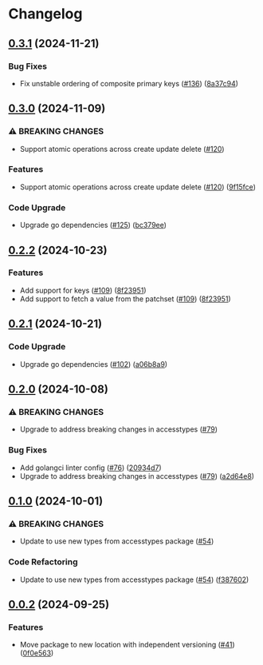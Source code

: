 # Changelog

## [0.3.1](https://github.com/cccteam/ccc/compare/patchset/v0.3.0...patchset/v0.3.1) (2024-11-21)


### Bug Fixes

* Fix unstable ordering of composite primary keys ([#136](https://github.com/cccteam/ccc/issues/136)) ([8a37c94](https://github.com/cccteam/ccc/commit/8a37c9408d76dbe571474e6b51874a2c5ac78933))

## [0.3.0](https://github.com/cccteam/ccc/compare/patchset/v0.2.2...patchset/v0.3.0) (2024-11-09)


### ⚠ BREAKING CHANGES

* Support atomic operations across create update delete ([#120](https://github.com/cccteam/ccc/issues/120))

### Features

* Support atomic operations across create update delete ([#120](https://github.com/cccteam/ccc/issues/120)) ([9f15fce](https://github.com/cccteam/ccc/commit/9f15fce5c8022ca5c25b86dee12be0326212cc75))


### Code Upgrade

* Upgrade go dependencies ([#125](https://github.com/cccteam/ccc/issues/125)) ([bc379ee](https://github.com/cccteam/ccc/commit/bc379eefa9ec295092ff2ae15fc5bd7729d0084c))

## [0.2.2](https://github.com/cccteam/ccc/compare/patchset/v0.2.1...patchset/v0.2.2) (2024-10-23)


### Features

* Add support for keys ([#109](https://github.com/cccteam/ccc/issues/109)) ([8f23951](https://github.com/cccteam/ccc/commit/8f239515236c088f3e848a8db6e061fd7fe49eff))
* Add support to fetch a value from the patchset ([#109](https://github.com/cccteam/ccc/issues/109)) ([8f23951](https://github.com/cccteam/ccc/commit/8f239515236c088f3e848a8db6e061fd7fe49eff))

## [0.2.1](https://github.com/cccteam/ccc/compare/patchset/v0.2.0...patchset/v0.2.1) (2024-10-21)


### Code Upgrade

* Upgrade go dependencies ([#102](https://github.com/cccteam/ccc/issues/102)) ([a06b8a9](https://github.com/cccteam/ccc/commit/a06b8a996ea3ab4bf25c23a4a718ef9821b05ecc))

## [0.2.0](https://github.com/cccteam/ccc/compare/patchset/v0.1.0...patchset/v0.2.0) (2024-10-08)


### ⚠ BREAKING CHANGES

* Upgrade to address breaking changes in accesstypes ([#79](https://github.com/cccteam/ccc/issues/79))

### Bug Fixes

* Add golangci linter config ([#76](https://github.com/cccteam/ccc/issues/76)) ([20934d7](https://github.com/cccteam/ccc/commit/20934d7ed37d2da2410a3a0876bd7be8cfd743bc))
* Upgrade to address breaking changes in accesstypes ([#79](https://github.com/cccteam/ccc/issues/79)) ([a2d64e8](https://github.com/cccteam/ccc/commit/a2d64e88924d1629fecd48e81cf714cd0f263321))

## [0.1.0](https://github.com/cccteam/ccc/compare/patchset/v0.0.2...patchset/v0.1.0) (2024-10-01)


### ⚠ BREAKING CHANGES

* Update to use new types from accesstypes package ([#54](https://github.com/cccteam/ccc/issues/54))

### Code Refactoring

* Update to use new types from accesstypes package ([#54](https://github.com/cccteam/ccc/issues/54)) ([f387602](https://github.com/cccteam/ccc/commit/f3876023bcdb06bd0997aaab826cfe6330533576))

## [0.0.2](https://github.com/cccteam/ccc/compare/patchset-v0.0.1...patchset/v0.0.2) (2024-09-25)


### Features

* Move package to new location with independent versioning ([#41](https://github.com/cccteam/ccc/issues/41)) ([0f0e563](https://github.com/cccteam/ccc/commit/0f0e5637c1e71efb95e4bc81ab8995ab44036fe7))
